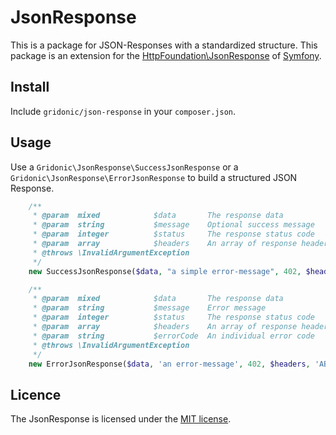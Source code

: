 # JsonResponse

This is a package for JSON-Responses with a standardized structure.
This package is an extension for the [HttpFoundation\JsonResponse](http://symfony.com/doc/current/components/http_foundation/introduction.html) of [Symfony](http://symfony.com/).

## Install

Include `gridonic/json-response` in your `composer.json`.

## Usage

Use a `Gridonic\JsonResponse\SuccessJsonResponse` or a `Gridonic\JsonResponse\ErrorJsonResponse` to build a structured JSON Response.

```php
    /**
     * @param  mixed            $data       The response data
     * @param  string           $message    Optional success message
     * @param  integer          $status     The response status code
     * @param  array            $headers    An array of response headers
     * @throws \InvalidArgumentException
     */
    new SuccessJsonResponse($data, "a simple error-message", 402, $headers, "error-code 222");
```

```php
    /**
     * @param  mixed            $data       The response data
     * @param  string           $message    Error message
     * @param  integer          $status     The response status code
     * @param  array            $headers    An array of response headers
     * @param  string           $errorCode  An individual error code
     * @throws \InvalidArgumentException
     */
    new ErrorJsonResponse($data, 'an error-message', 402, $headers, 'AB-223');
```

## Licence
The JsonResponse is licensed under the [MIT license](LICENSE).
